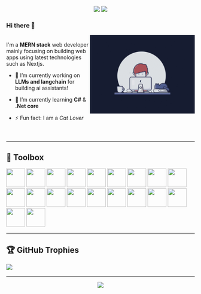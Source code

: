 <p align="center">
  <img src="https://badges.pufler.dev/visits/amrn1991/amrn1991" />
  <img src="https://badges.pufler.dev/repos/amrn1991" />
</p>

### Hi there 👋

<img align="right" width="280" alt="Coding" width="400" src="https://raw.githubusercontent.com/devSouvik/devSouvik/master/gif2.gif.gif"><br>
I'm a **MERN stack** web developer mainly focusing on building web apps using latest technologies such as Nextjs.

- 🔭 I’m currently working on **LLMs and langchain** for building ai assistants!

- 🌱 I’m currently learning **C#** & **.Net core**

- ⚡ Fun fact: I am a *Cat Lover* <br><br><br>


---

## 🧰 Toolbox

<p align="left">
<img src="https://cdn.jsdelivr.net/gh/devicons/devicon@latest/icons/html5/html5-original-wordmark.svg" width="50" height="50" />
<img src="https://cdn.jsdelivr.net/gh/devicons/devicon@latest/icons/css3/css3-original-wordmark.svg" width="50" height="50" />
<img src="https://cdn.jsdelivr.net/gh/devicons/devicon@latest/icons/tailwindcss/tailwindcss-original.svg" width="50" height="50" />
<img src="https://cdn.jsdelivr.net/gh/devicons/devicon@latest/icons/bootstrap/bootstrap-original.svg" width="50" height="50" />
<img src="https://cdn.jsdelivr.net/gh/devicons/devicon@latest/icons/javascript/javascript-original.svg" width="50" height="50" />
<img src="https://cdn.jsdelivr.net/gh/devicons/devicon@latest/icons/typescript/typescript-original.svg" width="50" height="50" />
<img src="https://cdn.jsdelivr.net/gh/devicons/devicon@latest/icons/react/react-original.svg" width="50" height="50" />
<img src="https://cdn.jsdelivr.net/gh/devicons/devicon@latest/icons/redux/redux-original.svg" width="50" height="50" />
<img src="https://cdn.jsdelivr.net/gh/devicons/devicon@latest/icons/webpack/webpack-original.svg" width="50" height="50" />
<img src="https://cdn.jsdelivr.net/gh/devicons/devicon@latest/icons/nextjs/nextjs-original.svg" width="50" height="50" />
<img src="https://cdn.jsdelivr.net/gh/devicons/devicon@latest/icons/nodejs/nodejs-original-wordmark.svg" width="50" height="50" />
<img src="https://cdn.jsdelivr.net/gh/devicons/devicon@latest/icons/git/git-original.svg" width="50" height="50" />
<img src="https://cdn.jsdelivr.net/gh/devicons/devicon@latest/icons/mongodb/mongodb-original-wordmark.svg" width="50" height="50" />
<img src="https://cdn.jsdelivr.net/gh/devicons/devicon@latest/icons/prisma/prisma-original.svg" width="50" height="50" />
<img src="https://cdn.jsdelivr.net/gh/devicons/devicon@latest/icons/jest/jest-plain.svg" width="50" height="50"  />
<img src="https://cdn.jsdelivr.net/gh/devicons/devicon@latest/icons/socketio/socketio-original.svg" width="50" height="50"  />
<img src="https://cdn.jsdelivr.net/gh/devicons/devicon@latest/icons/supabase/supabase-original.svg" width="50" height="50"  />
<img src="https://cdn.jsdelivr.net/gh/devicons/devicon@latest/icons/php/php-original.svg" width="50" height="50" />
<img src="https://cdn.jsdelivr.net/gh/devicons/devicon@latest/icons/figma/figma-original.svg" width="50" height="50" />
<img src="https://cdn.jsdelivr.net/gh/devicons/devicon@latest/icons/postman/postman-original.svg" width="50" height="50" />
</p>

---
## 🏆 GitHub Trophies

![](https://github-profile-trophy.vercel.app/?username=amrn1991&theme=radical&no-frame=false&no-bg=true&margin-w=8&margin-h=10)

---
<div align="center"><img src="https://github-readme-stats.vercel.app/api/top-langs/?username=amrn1991&theme=nightowl" /></div>
